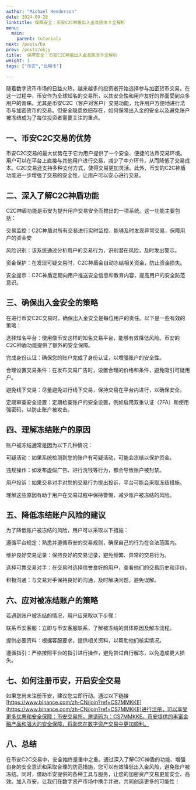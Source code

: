 ```yaml
---
author: "Michael Henderson"
date: 2024-09-28
linktitle: 保障安全：币安C2C神盾出入金及防冻卡全解析
menu:
  main:
    parent: tutorials
next: /posts/ba
prev: /posts/okjy
title:  保障安全：币安C2C神盾出入金及防冻卡全解析
weight: 1
tags: ["币安","比特币"]

---
```

随着数字货币市场的日益火热，越来越多的投资者开始选择参与加密货币交易。在这一过程中，币安作为全球知名的交易所，以其安全性和用户友好的界面受到众多用户的青睐。尤其是币安C2C（客户对客户）交易功能，允许用户方便地进行法币与加密货币的交易。但安全隐患依旧存在，如何保障出入金的安全以及避免账户被冻结成为了每位投资者需要关注的重点。

## 一、币安C2C交易的优势
币安C2C交易的最大优势在于它为用户提供了一个安全、便捷的法币交易环境。用户可以在平台上直接与其他用户进行交易，减少了中介环节，从而降低了交易成本。C2C交易还支持多种支付方式，使得交易更加灵活。此外，币安的C2C神盾功能进一步增强了交易的安全性，让用户可以安心进行交易。

## 二、深入了解C2C神盾功能
C2C神盾功能是币安为提升用户交易安全而推出的一项系统。这一功能主要包括：

交易监控：C2C神盾对所有交易进行实时监控，能够及时发现异常交易，保障用户的资金安

风险识别：该系统通过分析用户的交易行为，识别潜在风险，及时发出警示。

资金保护：在发现可疑交易时，C2C神盾会自动冻结相关资金，防止资金损失。

安全提示：C2C神盾定期向用户推送安全信息和教育内容，提高用户的安全防范意识。

## 三、确保出入金安全的策略
在进行币安C2C交易时，确保出入金安全是每位用户的责任。以下是一些有效的策略：

选择知名平台：使用像币安这样的知名交易平台，能够有效降低风险。币安的C2C神盾功能提供了额外的安全保障。

完成身份认证：确保您的账户完成了身份认证，以增强账户的安全性。

合理设置交易条件：在发布交易广告时，设置合理的价格和条件，避免吸引可疑用户。

避免线下交易：尽量避免进行线下交易，保持交易在平台内进行，以确保安全。

定期审查安全设置：定期检查账户的安全设置，例如启用双重认证（2FA）和使用强密码，以防止账户被攻击。

## 四、理解冻结账户的原因
账户被冻结通常是因为以下几种情况：

可疑活动：如果系统检测到您的账户有可疑活动，可能会冻结以保护资金。

违规操作：如发布虚假广告、进行洗钱等行为，都会导致账户被封禁。

用户投诉：如果交易对手对您的交易行为提出投诉，平台可能会采取冻结措施。

理解这些原因有助于用户在交易过程中保持警惕，减少账户被冻结的风险。

## 五、降低冻结账户风险的建议
为了降低账户被冻结的风险，用户可以采取以下措施：

遵循平台规定：熟悉并遵循币安的交易规则，确保自己的行为在合法范围内。

维护良好交易记录：保持良好的交易记录，避免频繁、异常的交易行为。

选择可靠交易对手：在交易时选择信誉良好的用户，查看他们的交易历史和评价。

积极沟通：与交易对手保持良好的沟通，及时解决问题，避免误解。

## 六、应对被冻结账户的策略
若遇到账户被冻结的情况，用户应采取以下步骤：

联系币安客服：立即与币安客服联系，了解被冻结的具体原因及解冻流程。

提供必要资料：根据客服要求，提供相关资料，以帮助他们核实情况。

遵循指引：严格按照平台的指引进行操作，避免尝试自行解冻，以免造成更大损失。

## 七、如何注册币安，开启安全交易
如果您尚未注册币安，建议您立即行动。通过以下链接[https://www.binance.com/zh-CN/join?ref=CS7MMKKE](https://www.binance.com/zh-CN/join?ref=CS7MMKKE)进行注册，可以享受更多优惠和安全保障：币安交易所，邀请码为：CS7MMKKE。币安提供的丰富金融产品和强大的安全保障，将助您在数字资产交易中更加顺利。

## 八、总结
在币安C2C交易中，安全始终是重中之重。通过深入了解C2C神盾的功能、增强自身的安全意识和采取合理的防范措施，您可以有效降低出入金风险，避免账户被冻结。同时，借助币安提供的各种工具与服务，让您的加密资产交易更加安全、高效。加入币安，让我们在数字资产市场中携手并进，共同创造更多的可能性！